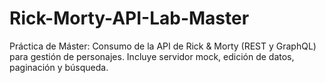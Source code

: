 # Rick-Morty-API-Lab-Master
Práctica de Máster: Consumo de la API de Rick &amp; Morty (REST y GraphQL) para gestión de personajes. Incluye servidor mock, edición de datos, paginación y búsqueda.
